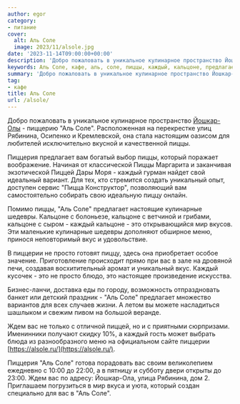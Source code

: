 ```yaml
---
author: egor
category:
- питание
cover:
  alt: Аль Соле
  image: 2023/11/alsole.jpg
date: '2023-11-14T09:00:00+00:00'
description: 'Добро пожаловать в уникальное кулинарное пространство Йошкар-Олы - пиццерию "Аль Соле". Расположенная на перекрестке улиц Рябинина, Осипенко и...'
keywords: Аль Соле, кафе, аль, соле, пиццы, каждый, кальцоне, предлагает, это, йошкар, рябинина, пиццерия, который, пиццей, уникальный, пиццу, кулинарные
summary: 'Добро пожаловать в уникальное кулинарное пространство Йошкар-Олы - пиццерию "Аль Соле". Расположенная на перекрестке улиц Рябинина, Осипенко и...'
tag:
- кафе
title: Аль Соле
url: /alsole/
---
```


Добро пожаловать в уникальное кулинарное пространство [Йошкар-Олы](/yoshkar-ola/) \- пиццерию "Аль Соле". Расположенная на перекрестке улиц Рябинина, Осипенко и Кремлевской, она стала настоящим оазисом для любителей исключительно вкусной и качественной пиццы.

Пиццерия предлагает вам богатый выбор пиццы, который поражает воображение. Начиная от классической Пиццы Маргарита и заканчивая экзотической Пиццей Дары Моря \- каждый гурман найдет свой идеальный вариант. Для тех, кто стремится создать уникальный опыт, доступен сервис "Пицца Конструктор", позволяющий вам самостоятельно собирать свою идеальную пиццу онлайн.

Помимо пиццы, "Аль Соле" предлагает настоящие кулинарные шедевры. Кальцоне с болоньезе, кальцоне с ветчиной и грибами, кальцоне с сыром \- каждый кальцоне \- это открывающийся мир вкусов. Эти маленькие кулинарные шедевры дополняют обширное меню, принося неповторимый вкус и удовольствие.

В пиццерии не просто готовят пиццу, здесь она приобретает особое значение. Приготовление происходит прямо при вас в зале на дровяной печи, создавая восхитительный аромат и уникальный вкус. Каждый кусочек \- это не просто блюдо, это настоящее произведение искусства.

Бизнес\-ланчи, доставка еды по городу, возможность отпраздновать банкет или детский праздник \- "Аль Соле" предлагает множество вариантов для всех случаев жизни. А летом вы можете насладиться шашлыком и свежим пивом на большой веранде.

Ждем вас не только с отличной пиццей, но и с приятными сюрпризами. Именинники получают скидку 10%, а каждый гость может выбрать блюда из разнообразного меню на официальном сайте пиццерии [https://alsole.ru/](https://alsole.ru/).

Пиццерия "Аль Соле" готова порадовать вас своим великолепием ежедневно с 10:00 до 22:00, а в пятницу и субботу двери открыты до 23:00. Ждем вас по адресу: Йошкар-Ола, улица Рябинина, дом 2. Приглашаем погрузиться в мир вкуса и уюта, который создан специально для вас в "Аль Соле".